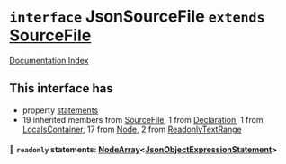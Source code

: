 # `interface` JsonSourceFile `extends` [SourceFile](../interface.SourceFile/README.md)

[Documentation Index](../README.md)

## This interface has

- property [statements](#-readonly-statements-nodearrayjsonobjectexpressionstatement)
- 19 inherited members from [SourceFile](../interface.SourceFile/README.md), 1 from [Declaration](../interface.Declaration/README.md), 1 from [LocalsContainer](../interface.LocalsContainer/README.md), 17 from [Node](../interface.Node/README.md), 2 from [ReadonlyTextRange](../interface.ReadonlyTextRange/README.md)


#### 📄 `readonly` statements: [NodeArray](../interface.NodeArray/README.md)\<[JsonObjectExpressionStatement](../interface.JsonObjectExpressionStatement/README.md)>



